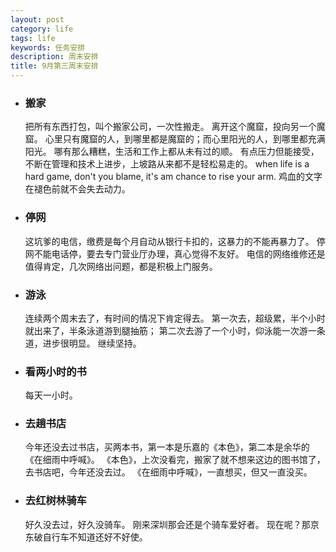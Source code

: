 ```yaml
---
layout: post
category: life
tags: life
keywords: 任务安排
description: 周末安排
title: 9月第三周末安排
---
```


* ### 搬家 ###
     把所有东西打包，叫个搬家公司，一次性搬走。
     离开这个魔窟，投向另一个魔窟。
     心里只有魔窟的人，到哪里都是魔窟的；而心里阳光的人，到哪里都充满阳光。
     哪有那么糟糕，生活和工作上都从未有过的顺。
     有点压力但能接受，不断在管理和技术上进步，上坡路从来都不是轻松易走的。
     when life is a hard game, don't you blame, it's am chance to rise your arm.
     鸡血的文字在褪色前就不会失去动力。
* ### 停网 ###
     这坑爹的电信，缴费是每个月自动从银行卡扣的，这暴力的不能再暴力了。
     停网不能电话停，要去专门营业厅办理，真心觉得不友好。
     电信的网络维修还是值得肯定，几次网络出问题，都是积极上门服务。
* ### 游泳 ###
     连续两个周末去了，有时间的情况下肯定得去。
     第一次去，超级累，半个小时就出来了，半条泳道游到腿抽筋；
     第二次去游了一个小时，仰泳能一次游一条道，进步很明显。
     继续坚持。
* ### 看两小时的书 ###
     每天一小时。
* ### 去趟书店 ###
     今年还没去过书店，买两本书，第一本是乐嘉的《本色》，第二本是余华的《在细雨中呼喊》。
     《本色》，上次没看完，搬家了就不想来这边的图书馆了，去书店吧，今年还没去过。
     《在细雨中呼喊》，一直想买，但又一直没买。
* ### 去红树林骑车 ###
     好久没去过，好久没骑车。
     刚来深圳那会还是个骑车爱好者。
     现在呢？那京东破自行车不知道还好不好使。